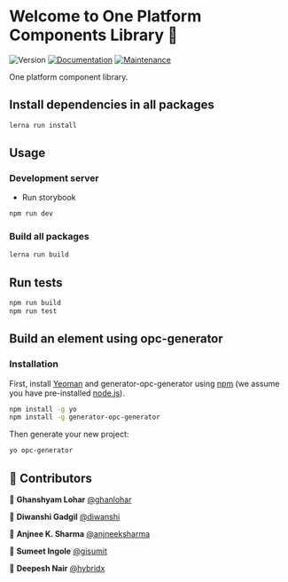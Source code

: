 # Welcome to One Platform Components Library 👋

![Version](https://img.shields.io/badge/version-1.0.0-blue.svg?cacheSeconds=2592000)
[![Documentation](https://img.shields.io/badge/documentation-yes-brightgreen.svg)](https://github.com/1-Platform/op-components#readme)
[![Maintenance](https://img.shields.io/badge/Maintained%3F-yes-green.svg)](https://github.com/1-Platform/op-components/graphs/commit-activity)

One platform component library.

## Install dependencies in all packages

```sh
lerna run install
```

## Usage

### Development server

- Run storybook

```sh
npm run dev
```

### Build all packages

```sh
lerna run build
```

## Run tests

```sh
npm run build
npm run test
```

## Build an element using opc-generator

### Installation

First, install [Yeoman](http://yeoman.io) and generator-opc-generator using [npm](https://www.npmjs.com/) (we assume you have pre-installed [node.js](https://nodejs.org/)).

```bash
npm install -g yo
npm install -g generator-opc-generator
```

Then generate your new project:

```bash
yo opc-generator
```


## 🤝 Contributors

👤 **Ghanshyam Lohar** [@ghanlohar](https://github.com/ghanlohar)

👤 **Diwanshi Gadgil** [@diwanshi](https://github.com/diwanshi)

👤 **Anjnee K. Sharma** [@anjneeksharma](https://github.com/anjneeksharma)

👤 **Sumeet Ingole** [@gisumit](https://github.com/gisumit)

👤 **Deepesh Nair** [@hybridx](https://github.com/hybridx)
